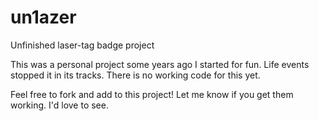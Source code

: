 # un1azer
Unfinished laser-tag badge project

This was a personal project some years ago I started for fun. Life events stopped it in its tracks. There is no working code for this yet.

Feel free to fork and add to this project! Let me know if you get them working. I'd love to see.
